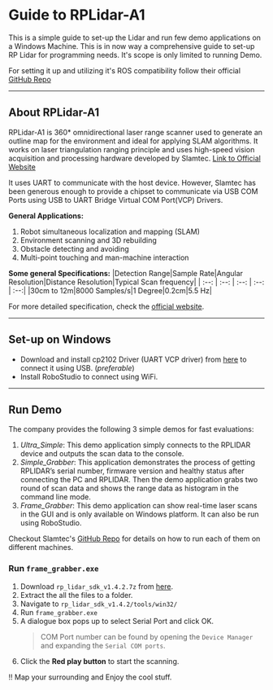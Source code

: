 # Guide to RPLidar-A1

This is a simple guide to set-up the Lidar and run few demo applications on a Windows Machine. This is in now way a comprehensive guide to set-up RP Lidar for programming needs. It's scope is only limited to running Demo.

For setting it up and utilizing it's ROS compatibility follow their official [GitHub Repo][slamtec-public-repo]

---

## About RPLidar-A1

RPLidar-A1 is 360* omnidirectional laser range scanner used to generate an outline map for the environment and ideal for applying SLAM algorithms. It works on laser triangulation ranging principle and uses high-speed vision acquisition and processing hardware developed by Slamtec. [Link to Official Website](https://www.slamtec.com/en/Lidar/A1)

It uses UART to communicate with the host device. However, Slamtec has been generous enough to provide a chipset to communicate via USB COM Ports using USB to UART Bridge Virtual COM Port(VCP) Drivers.

**General Applications:**

1. Robot simultaneous localization and mapping (SLAM)
2. Environment scanning and 3D rebuilding
3. Obstacle detecting and avoiding
4. Multi-point touching and man-machine interaction

**Some general Specifications:**
|Detection Range|Sample Rate|Angular Resolution|Distance Resolution|Typical Scan frequency|
| :--: | :--: | :--: | :--: | :--:|
|30cm to 12m|8000 Samples/s|1 Degree|0.2cm|5.5 Hz|

For more detailed specification, check the [official website](https://www.slamtec.com/en/Lidar/A1Spec).

---

## Set-up on Windows

+ Download and install cp2102 Driver (UART VCP driver) from [here](https://www.silabs.com/products/development-tools/software/usb-to-uart-bridge-vcp-drivers) to connect it using USB. (_preferable_)
+ Install RoboStudio to connect using WiFi.

---

## Run Demo

The company provides the following 3 simple demos for fast evaluations:

1. _Ultra_Simple_: This demo application simply connects to the RPLIDAR device and outputs the scan data to the console.
2. _Simple_Grabber_: This application demonstrates the process of getting RPLIDAR’s serial number, firmware version and healthy status after connecting the PC and RPLIDAR. Then the demo application grabs two round of scan data and shows the range data as histogram in the command line mode.
3. _Frame_Grabber_: This demo application can show real-time laser scans in the GUI and is only available on Windows platform. It can also be run using RoboStudio.

Checkout Slamtec's [GitHub Repo][slamtec-public-repo] for details on how to run each of them on different machines.

### Run `frame_grabber.exe`

1. Download `rp_lidar_sdk_v1.4.2.7z` from [here](./static/).
2. Extract the all the files to a folder.
3. Navigate to `rp_lidar_sdk_v1.4.2/tools/win32/`
4. Run `frame_grabber.exe`
5. A dialogue box pops up to select Serial Port and click OK.
   > COM Port number can be found by opening the `Device Manager` and expanding the `Serial COM ports`.
6. Click the **Red play button** to start the scanning.

!! Map your surrounding and Enjoy the cool stuff.

[slamtec-public-repo]: <https://github.com/Slamtec/rplidar_sdk>
